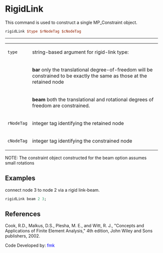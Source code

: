 # RigidLink

<p>This command is used to construct a single MP_Constraint object.</p>

```tcl
rigidLink $type $rNodeTag $cNodeTag
```
<hr />
<table>
<tbody>
<tr class="odd">
<td><p><code class="parameter-table-variable">type</code></p></td>
<td><p>string-based argument for rigid-link type:</p></td>
</tr>
<tr class="even">
<td></td>
<td><p><strong>bar</strong> only the translational degree-of-freedom
will be constrained to be exactly the same as those at the retained
node</p></td>
</tr>
<tr class="odd">
<td></td>
<td><p><strong>beam</strong> both the translational and rotational
degrees of freedom are constrained.</p></td>
</tr>
<tr class="even">
<td><p><code class="parameter-table-variable">rNodeTag</code></p></td>
<td><p>integer tag identifying the retained node</p></td>
</tr>
<tr class="odd">
<td><p><code class="parameter-table-variable">cNodeTag</code></p></td>
<td><p>integer tag identifying the constrained node</p></td>
</tr>
</tbody>
</table>
<p>NOTE: The constraint object constructed for the beam option assumes
small rotations</p>

## Examples

connect node 3 to node 2 via a rigid link-beam.

```tcl
rigidLink beam 2 3; 
```

## References
<p>Cook, R.D., Malkus, D.S., Plesha, M. E., and Witt, R. J., "Concepts
and Applications of Finite Element Analysis," 4th edition, John Wiley
and Sons publishers, 2002.</p>

<p>Code Developed by: <span style="color:blue"> fmk
</span></p>
